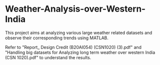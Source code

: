 # Weather-Analysis-over-Western-India
This project aims at analyzing various large weather related datasets and observe their corresponding trends using MATLAB.


Refer to "Report_ Design Credit (B20AI054) (CSN1020) (3).pdf" and "Handling big datasets for Analyzing long term weather over western India (CSN 1020).pdf" to understand the results. 
